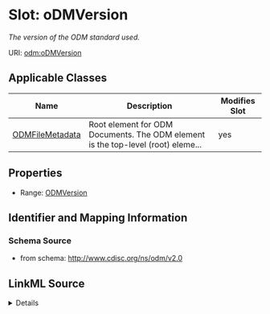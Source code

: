 # Slot: oDMVersion


_The version of the ODM standard used._



URI: [odm:oDMVersion](http://www.cdisc.org/ns/odm/v2.0/oDMVersion)



<!-- no inheritance hierarchy -->




## Applicable Classes

| Name | Description | Modifies Slot |
| --- | --- | --- |
[ODMFileMetadata](ODMFileMetadata.md) | Root element for ODM Documents. The ODM element is the top-level (root) eleme... |  yes  |







## Properties

* Range: [ODMVersion](ODMVersion.md)





## Identifier and Mapping Information







### Schema Source


* from schema: http://www.cdisc.org/ns/odm/v2.0




## LinkML Source

<details>
```yaml
name: oDMVersion
description: The version of the ODM standard used.
from_schema: http://www.cdisc.org/ns/odm/v2.0
rank: 1000
alias: oDMVersion
domain_of:
- ODMFileMetadata
range: ODMVersion

```
</details>